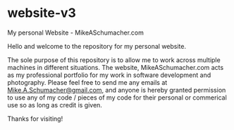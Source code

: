 # website-v3

My personal Website - MikeASchumacher.com

Hello and welcome to the repository for my personal website. 

The sole purpose of this repository is to allow me to work across multiple machines in different situations. 
The website, MikeASchumacher.com acts as my professional portfolio for my work in software development and photography. 
Please feel free to send me any emails at Mike.A.Schumacher@gmail.com, and anyone is hereby granted permission 
to use any of my code / pieces of my code for their personal or commerical use so as long as credit is given.

Thanks for visiting!
